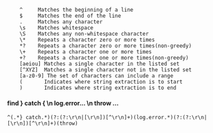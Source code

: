         ^     Matches the beginning of a line  
        $     Matches the end of the line  
        .     Matches any character    
        \s    Matches whitespace  
        \S    Matches any non-whitespace character  
        \*    Repeats a character zero or more times  
        *?    Repeats a character zero or more times(non-greedy)  
        \+    Repeats a character one or more times  
        +?    Repeats a character one or more times(non-greedy)  
        [aeiou] Matches a single character in the listed set  
        [^XYZ]  Matches a single character not in the listed set  
        [a-z0-9] The set of characters can include a range  
        (       Indicates where string extraction is to start  
        )       Indicates where string extraction is to end  


#### find } catch { \n  log.error...  \n  throw ...
    ^(.*} catch.*)(?:(?:\r\n|[\r\n])[^\r\n]+)(log.error.*)(?:(?:\r\n|[\r\n])[^\r\n]+)(throw)
